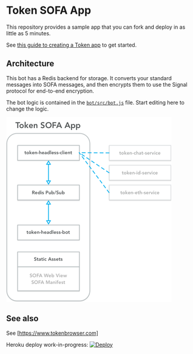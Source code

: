 # Token SOFA App

This repository provides a sample app that you can fork and deploy in as little as 5 minutes.

See [this guide to creating a Token app](http://developers.tokenbrowser.com/docs/creating-a-token-app) to get started.

## Architecture

This bot has a Redis backend for storage. It converts your standard messages into SOFA messages, and then encrypts them to use the Signal protocol for end-to-end encryption.

The bot logic is contained in the [`bot/src/bot.js`](https://github.com/tokenbrowser/token-sofa-app/blob/master/bot/src/bot.js) file. Start editing here to change the logic.

![Connection Diagram](docs/images/connections.png)

## See also

See [https://www.tokenbrowser.com]


Heroku deploy work-in-progress:
[![Deploy](https://www.herokucdn.com/deploy/button.svg)](https://heroku.com/deploy?template=https://github.com/tokenbrowser/token-sofa-app/tree/feature/heroku-experiments)
